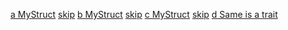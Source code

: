 <!-- cargo-rdme start -->

[a MyStruct](https://docs.rs/integration_test/latest/integration_test/a/struct.MyStruct.html)
[skip](crate::a::Skip)
[b MyStruct](https://docs.rs/integration_test/latest/integration_test/b/struct.MyStruct.html)
[skip](crate::b::MyStructTest)
[c MyStruct](https://docs.rs/integration_test/latest/integration_test/c/struct.MyStruct.html)
[skip](crate::c::MyStructTest)
[d Same is a trait](https://docs.rs/integration_test/latest/integration_test/d/trait.Same.html)

<!-- cargo-rdme end -->
